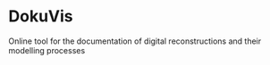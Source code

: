 # DokuVis
Online tool for the documentation of digital reconstructions and their modelling processes
